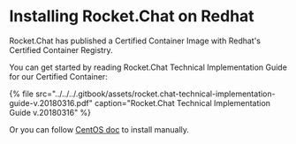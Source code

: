 # Installing Rocket.Chat on Redhat

Rocket.Chat has published a Certified Container Image with Redhat's Certified Container Registry.

You can get started by reading Rocket.Chat Technical Implementation Guide for our Certified Container:

{% file src="../../../.gitbook/assets/rocket.chat-technical-implementation-guide-v.20180316.pdf" caption="Rocket.Chat Technical Implementation Guide v.20180316" %}

Or you can follow [CentOS doc](centos.md) to install manually.

